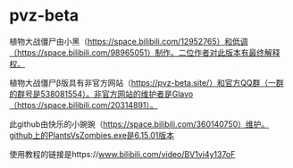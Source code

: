# pvz-beta

植物大战僵尸由小黑（https://space.bilibili.com/12952765）和低调（https://space.bilibili.com/98965051）制作。二位作者对此版本有最终解释权。

植物大战僵尸β版具有非官方网站（https://pvz-beta.site/）和官方QQ群（一群的群号是538081554）。非官方网站的维护者是Glavo（https://space.bilibili.com/20314891）。

此github由快乐的小豌豌（https://space.bilibili.com/360140750）维护。github上的PlantsVsZombies.exe是6.15.01版本

使用教程的链接是https://www.bilibili.com/video/BV1vi4y137oF
